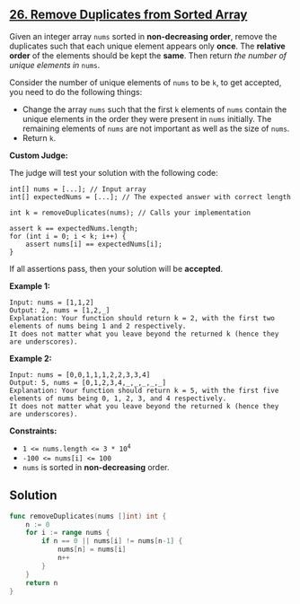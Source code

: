 ## [26. Remove Duplicates from Sorted Array](https://leetcode.com/problems/remove-duplicates-from-sorted-array/)


Given an integer array `nums` sorted in **non-decreasing order**, remove the duplicates such that each unique element appears only **once**. The **relative order** of the elements should be kept the **same**. Then return _the number of unique elements in_ `nums`.

Consider the number of unique elements of `nums` to be `k`, to get accepted, you need to do the following things:

*   Change the array `nums` such that the first `k` elements of `nums` contain the unique elements in the order they were present in `nums` initially. The remaining elements of `nums` are not important as well as the size of `nums`.
*   Return `k`.

**Custom Judge:**

The judge will test your solution with the following code:

```
int[] nums = [...]; // Input array
int[] expectedNums = [...]; // The expected answer with correct length

int k = removeDuplicates(nums); // Calls your implementation

assert k == expectedNums.length;
for (int i = 0; i < k; i++) {
    assert nums[i] == expectedNums[i];
}
```

If all assertions pass, then your solution will be **accepted**.

**Example 1:**

```
Input: nums = [1,1,2]
Output: 2, nums = [1,2,_]
Explanation: Your function should return k = 2, with the first two elements of nums being 1 and 2 respectively.
It does not matter what you leave beyond the returned k (hence they are underscores).
```

**Example 2:**

```
Input: nums = [0,0,1,1,1,2,2,3,3,4]
Output: 5, nums = [0,1,2,3,4,_,_,_,_,_]
Explanation: Your function should return k = 5, with the first five elements of nums being 0, 1, 2, 3, and 4 respectively.
It does not matter what you leave beyond the returned k (hence they are underscores).
```

**Constraints:**

*   <code>1 <= nums.length <= 3 * 10<sup>4</sup></code>
*   `-100 <= nums[i] <= 100`
*   `nums` is sorted in **non-decreasing** order.



## Solution

```go
func removeDuplicates(nums []int) int {
    n := 0
    for i := range nums {
        if n == 0 || nums[i] != nums[n-1] {
            nums[n] = nums[i]
            n++
        }
    }
    return n
}
```

